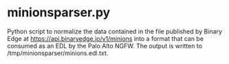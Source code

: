# minionsparser.py
Python script to normalize the data contained in the file published by Binary Edge at https://api.binaryedge.io/v1/minions into a format that can be consumed as an EDL by the Palo Alto NGFW. The output is written to /tmp/minionsparser/minions.edl.txt.
